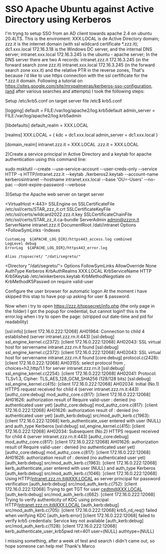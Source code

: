 
# SSO Apache Ubuntu against Active Directory using Kerberos

I'm tryng to setup SSO from an AD client towards apache 2.4 on ubuntu 20.4LTS.
This is the enviroment:
XXX.LOCAL is de Active Directory domain;
zzz.it is the internet domain (with ssl wildcard certificate *.zzz.it);
dc1.xxx.local 172.16.3.18 is the Windows DC server, and the internal DNS server;
intranet.xxx.local 172.16.3.245 is the ubuntu - apache server;
In the DNS server there are two A records:
intranet.zzz.it   172.16.3.245 (in the forward search zone zzz.it)
intranet.xxx.local 172.16.3.245 (in the forward search zone xxx.it)
and the relative PTR in the reverse zones,
That's because i'd like to use https connection with the ssl cerfificate for the *.zzz.it domain.
Following a tutorial on   https://sites.google.com/site/mrxpalmeiras/kerberos-sso-configuration,(and after various searches and attempts) I took the following steps:

Setup /etc/krb5.conf on target server
file /etc$  krb5.conf


[logging]
default = FILE:/var/log/apache2/log.krb5default
admin_server = FILE:/var/log/apache2/log.krb5admin

[libdefaults]
default_realm = XXX.LOCAL

[realms]
XXX.LOCAL = {
kdc = dc1.xxx.local
admin_server = dc1.xxx.local
}

[domain_realm]
intranet.zzz.it = XXX.LOCAL
.zzz.it = XXX.LOCAL


2)Create a service principal in Active Directory and a keytab for apache authentication using this command line:

sudo msktutil --create --use-service-account --user-creds-only
--service HTTP -s HTTP/intranet.zzz.it   --keytab ./kerberos2.keytab   --account-name kerberosintranet   --hostname intranet.xxx.local   --base 'OU=-Users' --no-pac --dont-expire-password --verbose

3)Setup the Apache web server on target server

<VirtualHost *:443>
SSLEngine on
SSLCertificateFile      /etc/ssl/certs/STAR_zzz_it.crt
SSLCertificateKeyFile   /etc/ssl/certs/wildcard2022.zzz.it.key
SSLCertificateChainFile /etc/ssl/certs/STAR_zz_it.ca-bundle
ServerAdmin admin@zzzrn.it
ServerName intranet.zzz.it
DocumentRoot /dati/intranet
    Options +FollowSymLinks -Indexes

    CustomLog  ${APACHE_LOG_DIR}/https443_access.log combined
    LogLevel debug
    ErrorLog  ${APACHE_LOG_DIR}/https443_error.log

    Alias /topsecret/ "/dati/segreto/"

   <Directory "/dati/segreto/">
         Options FollowSymLinks
         AllowOverride None
         AuthType  Kerberos
         KrbAuthRealms XXX.LOCAL
         KrbServiceName HTTP
         Krb5Keytab /etc/winkerberos.keytab
         KrbMethodNegotiate on
         KrbMethodK5Passwd on
         require valid-user
   </Directory> </VirtualHost>



Configure the user browser for automatic logon
At the moment i have skipped this stap to have pop up asking for user & password.

Now when i try to open https://zzz.it/topsecret/info.php (the only page in the folder)
I got the popup for credential, but cannot login!!
this is the error.log when i try to open the page: (stripped out date-time and pid for readability)

[ssl:info]  [client 172.16.0.222:12068] AH01964: Connection to child 4
established (server intranet.zzz.rn.it:443) [ssl:debug]
ssl_engine_kernel.c(2372): [client 172.16.0.222:12068] AH02043: SSL
virtual host for servername intranet.zzz.rn.it found [ssl:debug]
ssl_engine_kernel.c(2372): [client 172.16.0.222:12068] AH02043: SSL
virtual host for servername intranet.zzz.rn.it found [core:debug]
protocol.c(2428): [client 172.16.0.222:12068] AH03155: select protocol
from , choices=h2,http/1.1 for server intranet.zzz.rn.it [ssl:debug]
ssl_engine_kernel.c(2254): [client 172.16.0.222:12068] AH02041:
Protocol: TLSv1.3, Cipher: TLS_AES_128_GCM_SHA256 (128/128 bits)
[ssl:debug]  ssl_engine_kernel.c(415): [client 172.16.0.222:12068]
AH02034: Initial (No.1) HTTPS request received for child 4 (server
intranet.zzz.rn.it:443) [authz_core:debug]  mod_authz_core.c(817):
[client 172.16.0.222:12068] AH01626: authorization result of Require
valid-user : denied (no authenticated user yet) [authz_core:debug]
mod_authz_core.c(817): [client 172.16.0.222:12068] AH01626:
authorization result of : denied (no authenticated user
yet) [auth_kerb:debug]  src/mod_auth_kerb.c(1963): [client
172.16.0.222:12068] kerb_authenticate_user entered with user (NULL) and auth_type Kerberos [ssl:debug]  ssl_engine_kernel.c(415): [client
172.16.0.222:12068] AH02034: Subsequent (No.2) HTTPS request received for child 4 (server intranet.zzz.rn.it:443) [authz_core:debug]
mod_authz_core.c(817): [client 172.16.0.222:12068] AH01626:
authorization result of Require valid-user : denied (no authenticated
user yet) [authz_core:debug]  mod_authz_core.c(817): [client
172.16.0.222:12068] AH01626: authorization result of : denied (no authenticated user yet) [auth_kerb:debug]
src/mod_auth_kerb.c(1963): [client 172.16.0.222:12068]
kerb_authenticate_user entered with user (NULL) and auth_type Kerberos
[auth_kerb:debug]  src/mod_auth_kerb.c(1046): [client
172.16.0.222:12068] Using HTTP/intranet.zzz.rn.it@XXX.LOCAL as server principal for password verification [auth_kerb:debug]
src/mod_auth_kerb.c(752): [client 172.16.0.222:12068] Trying to get
TGT for user cedtm@XXX.LOCAL [auth_kerb:debug]
src/mod_auth_kerb.c(662): [client 172.16.0.222:12068] Trying to verify
authenticity of KDC using principal HTTP/intranet.zzz.rn.it@XXX.LOCAL
[auth_kerb:debug]  src/mod_auth_kerb.c(705): [client
172.16.0.222:12068] krb5_rd_req() failed when verifying KDC [auth_kerb:error]  [client 172.16.0.222:12068] failed to verify krb5
credentials: Service key not available [auth_kerb:debug]
src/mod_auth_kerb.c(1128): [client 172.16.0.222:12068]
kerb_authenticate_user_krb5pwd ret=401 user=(NULL) authtype=(NULL)

I missing something, after a week of test and search i didn't came out, so hope someone can help me!
Thank's
Marco

        
